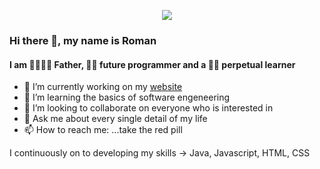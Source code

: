 [<p align="center"> <img src='https://mr-r0m4n.de/src/img/mr-r0m4n1.png'></p>](https://www.Mr-R0m4n.de)

### Hi there 👋, my name is Roman
#### I am 👨‍👩‍👧‍👦 Father, 👨‍💻 future programmer and a 👨‍🎓 perpetual learner

- 🔭 I’m currently working on my [website](https://www.Mr-R0m4n.de) 
- 🌱 I’m learning the basics of software engeneering 
- 👯 I’m looking to collaborate on everyone who is interested in 
- 💬 Ask me about every single detail of my life 
- 📫 How to reach me: ...take the red pill


I continuously on to developing my skills -> Java, Javascript, HTML, CSS


